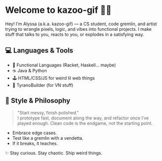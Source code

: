 # Welcome to kazoo-gif 🎺🐸

Hey! I'm Alyssa (a.k.a. kazoo-gif) — a CS student, code gremlin, and artist trying to wrangle pixels, logic, and vibes into functional projects. I make stuff that talks to you, reacts to you, or explodes in a satisfying way.

## 💻 Languages & Tools

- 🧠 Functional Languages (Racket, Haskell... maybe)
- ☕ Java & Python
- 🕹️ HTML/CSS/JS for weird lil web things
- 🧩 TyranoBuilder (for VN stuff)

## 🎨 Style & Philosophy

> "Start messy, finish polished."  
> I prototype fast, document along the way, and refactor once I’ve played enough. Clean code is the endgame, not the starting point.

- Embrace edge cases.
- Test like a gremlin with a vendetta.
- If it breaks, it teaches.

✨ Stay curious. Stay chaotic. Ship weird things.  
